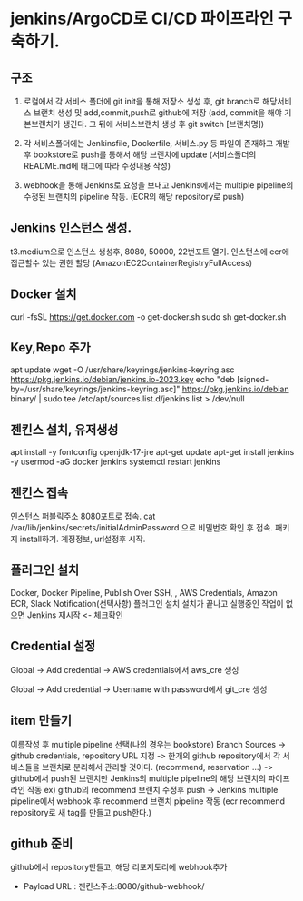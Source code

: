 # jenkins/ArgoCD로 CI/CD 파이프라인 구축하기.

## 구조

1. 로컬에서 각 서비스 폴더에 git init을 통해 저장소 생성 후, git branch로 해당서비스 브랜치 생성 및 add,commit,push로 github에 저장
   (add, commit을 해야 기본브랜치가 생긴다. 그 뒤에 서비스브랜치 생성 후 git switch [브랜치명])

2. 각 서비스폴더에는 Jenkinsfile, Dockerfile, 서비스.py 등 파일이 존재하고 개발 후 bookstore로 push를 통해서 해당 브랜치에 update
   (서비스폴더의 README.md에 태그에 따라 수정내용 작성)

3. webhook을 통해 Jenkins로 요청을 보내고 Jenkins에서는 multiple pipeline의 수정된 브랜치의 pipeline 작동. (ECR의 해당 repository로 push)

## Jenkins 인스턴스 생성.

t3.medium으로 인스턴스 생성후, 8080, 50000, 22번포트 열기.
인스턴스에 ecr에 접근할수 있는 권한 할당 (AmazonEC2ContainerRegistryFullAccess)

## Docker 설치

curl -fsSL https://get.docker.com -o get-docker.sh
sudo sh get-docker.sh

## Key,Repo 추가

apt update
wget -O /usr/share/keyrings/jenkins-keyring.asc https://pkg.jenkins.io/debian/jenkins.io-2023.key
echo "deb [signed-by=/usr/share/keyrings/jenkins-keyring.asc]" https://pkg.jenkins.io/debian binary/ | sudo tee /etc/apt/sources.list.d/jenkins.list > /dev/null

## 젠킨스 설치, 유저생성

apt install -y fontconfig openjdk-17-jre
apt-get update
apt-get install jenkins -y
usermod -aG docker jenkins
systemctl restart jenkins

## 젠킨스 접속

인스턴스 퍼블릭주소 8080포트로 접속.
cat /var/lib/jenkins/secrets/initialAdminPassword 으로 비밀번호 확인 후 접속.
패키지 install하기.
계정정보, url설정후 시작.

## 플러그인 설치

Docker, Docker Pipeline, Publish Over SSH, , AWS Credentials, Amazon ECR, Slack Notification(선택사항) 플러그인 설치
설치가 끝나고 실행중인 작업이 없으면 Jenkins 재시작 <- 체크확인

## Credential 설정

Global -> Add credential -> AWS credentials에서 aws_cre 생성

Global -> Add credential -> Username with password에서 git_cre 생성

## item 만들기

이름작성 후 multiple pipeline 선택(나의 경우는 bookstore)
Branch Sources -> github
credentials, repository URL 지정
-> 한개의 github repository에서 각 서비스들을 브랜치로 분리해서 관리할 것이다. (recommend, reservation ...)
-> github에서 push된 브랜치만 Jenkins의 multiple pipeline의 해당 브랜치의 파이프라인 작동
ex) github의 recommend 브랜치 수정후 push -> Jenkins multiple pipeline에서 webhook 후
recommend 브랜치 pipeline 작동 (ecr recommend repository로 새 tag를 만들고 push한다.)

## github 준비

github에서 repository만들고, 해당 리포지토리에 webhook추가

- Payload URL : 젠킨스주소:8080/github-webhook/


